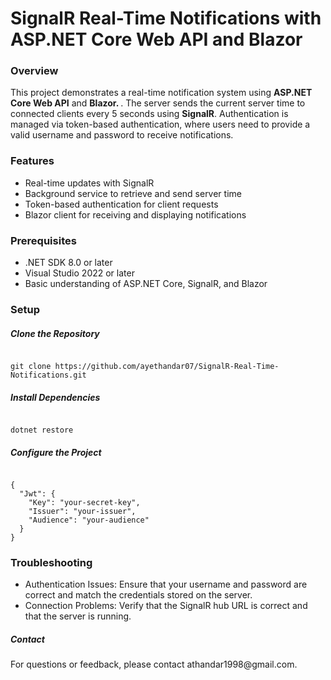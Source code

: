 <h1> SignalR Real-Time Notifications with ASP.NET Core Web API and Blazor </h1>

<h3> Overview </h3>
<p> This project demonstrates a real-time notification system using <strong>ASP.NET Core Web API</strong> and <strong> Blazor. </strong>. The server sends the current server time to connected clients every 
  5 seconds using <strong>SignalR</strong>.  Authentication is managed via token-based authentication, where users need to provide a valid username and password to receive notifications. </p>

<h3> Features </h3>
<ul>
  <li>Real-time updates with SignalR</li>
  <li>Background service to retrieve and send server time</li>
  <li>Token-based authentication for client requests</li>
  <li>Blazor client for receiving and displaying notifications</li>
</ul>

<h3> Prerequisites </h3>
<ul>
  <li>.NET SDK 8.0 or later</li>
  <li>Visual Studio 2022 or later</li>
  <li>Basic understanding of ASP.NET Core, SignalR, and Blazor</li>
</ul>

<h3> Setup </h3>
<h5> Clone the Repository </h5>
<p></p>
<div class="codehilite">
<pre><code> 
git clone https://github.com/ayethandar07/SignalR-Real-Time-Notifications.git
</code></pre>
</div>

<h5> Install Dependencies </h5><p></p>
<div class="codehilite">
<pre><code> 
dotnet restore
</code></pre>
</div>

<h5> Configure the Project </h5><p></p>
<div class="codehilite">
<pre><code> 
{
  "Jwt": {
    "Key": "your-secret-key",
    "Issuer": "your-issuer",
    "Audience": "your-audience"
  }
}
</code></pre>
</div>

<h3>Troubleshooting</h3>
<ul>
  <li>Authentication Issues: Ensure that your username and password are correct and match the credentials stored on the server.</li>
  <li>Connection Problems: Verify that the SignalR hub URL is correct and that the server is running.</li>
</ul>

<h5> Contact </h5>
<p> For questions or feedback, please contact athandar1998@gmail.com. </p>
